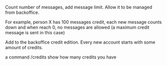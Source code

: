 Count number of messages, add message limit.
Allow it to be managed from backoffice.

For example, person X has 100 messages credit, each new message counts down and when reach 0, no messages are allowed (a maximum credit message is sent in this case)

Add to the backoffice credit edition.
Every new account starts with some amount of credits.

a command /credits show how many credits you have
